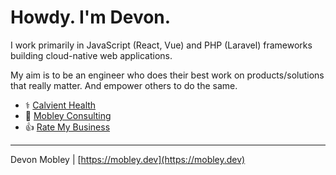 # Howdy. I'm Devon.

I work primarily in JavaScript (React, Vue) and PHP (Laravel) frameworks building cloud-native web applications.

My aim is to be an engineer who does their best work on products/solutions that really matter. And empower others to do the same.

- ⚕  [Calvient Health](https://www.calvient.com/)
- 💼 [Mobley Consulting](https://mobley.dev)
- 👍 [Rate My Business](https://ratemyidea.co)
---
Devon Mobley | [https://mobley.dev](https://mobley.dev)
